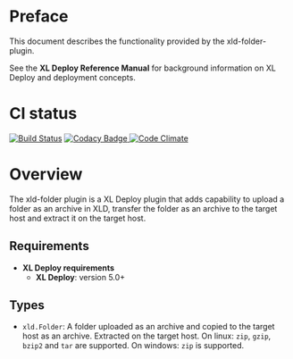 # Preface #

This document describes the functionality provided by the xld-folder-plugin.

See the **XL Deploy Reference Manual** for background information on XL Deploy and deployment concepts.

# CI status #

[![Build Status][xld-folder-plugin-travis-image]][xld-folder-plugin-travis-url]
[![Codacy Badge][xld-folder-plugin-codacy-image] ][xld-folder-plugin-codacy-url]
[![Code Climate][xld-folder-plugin-code-climate-image] ][xld-folder-plugin-code-climate-url]

[xld-folder-plugin-travis-image]: https://travis-ci.org/xebialabs-community/xld-folder-plugin.svg?branch=master
[xld-folder-plugin-travis-url]: https://travis-ci.org/xebialabs-community/xld-folder-plugin
[xld-folder-plugin-codacy-image]: https://api.codacy.com/project/badge/Grade/0c1d76f521374e819f37e40ab6132e7b
[xld-folder-plugin-codacy-url]: https://www.codacy.com/app/joris-dewinne/xld-folder-plugin
[xld-folder-plugin-code-climate-image]: https://codeclimate.com/github/xebialabs-community/xld-folder-plugin/badges/gpa.svg
[xld-folder-plugin-code-climate-url]: https://codeclimate.com/github/xebialabs-community/xld-folder-plugin



# Overview #

The xld-folder plugin is a XL Deploy plugin that adds capability to upload a folder as an archive in XLD, transfer the folder as an archive to the target host and extract it on the target host.

## Requirements

* **XL Deploy requirements**
	* **XL Deploy**: version 5.0+

## Types ##

+ `xld.Folder`: A folder uploaded as an archive and copied to the target host as an archive. Extracted on the target host.
  On linux: `zip`, `gzip`, `bzip2` and `tar` are supported.
  On windows: `zip` is supported.
